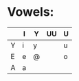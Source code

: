 # Vowels:

|     | I   | Y   | UU  | U   |
| --- | --- | --- | --- | --- |
| Y   | i   | y   |     | u   |
| E   | e   | @   |     | o   |
| A   | a   |     |     |     |
